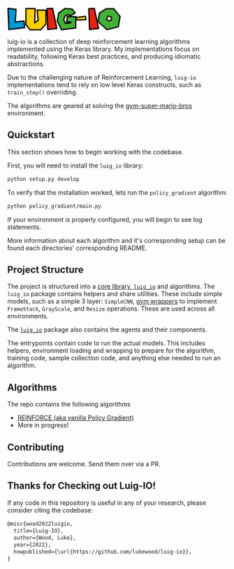 ![luig-io](media/title.png)

luig-io is a collection of deep reinforcement learning algorithms
implemented using the Keras library.
My implementations focus on readability, following Keras best practices, and producing
idiomatic abstractions.

Due to the challenging nature of Reinforcement Learning, `luig-io` implementations tend to
rely on low level Keras constructs, such as `train_step()` overriding.

The algorithms are geared at
solving the [gym-super-mario-bros](https://github.com/Kautenja/gym-super-mario-bros)
environment.

## Quickstart

This section shows how to begin working with the codebase.

First, you will need to install the `luig_io` library:

```bash
python setup.py develop
```

To verify that the installation worked, lets run the `policy_gradient` algorithm:

```bash
python policy_gradient/main.py
```

If your environment is properly configured, you will begin to see log statements.

More information about each algorithm and it's corresponding setup
can be found each directories' corresponding README.

## Project Structure

The project is structured into a [core library, `luig_io`](luig_io/) and algorithms.
The `luig_io` package contains helpers and share utilities.
These include simple models, such as a simple 3 layer: `SimpleCNN`, [gym wrappers](luig_io/wrappers) to implement `FrameStack`, `GrayScale`, and `Resize` operations.
These are used across all environments.

The [`luig_io`](luig_io/) package also contains the agents and their components.

The entrypoints contain code to run the actual models.  This includes helpers, environment loading and wrapping to prepare for the algorithm, training code, sample collection code, and anything else needed to run an algorithm.

## Algorithms
The repo contains the following algorithms

- [REINFORCE (aka vanilla Policy Gradient)](policy_gradient/)
- More in progress!

## Contributing

Contributions are welcome.  Send them over via a PR.

## Thanks for Checking out Luig-IO!

If any code in this repository is useful in any of your research, please consider citing the codebase:

```
@misc{wood2022luigio,
  title={Luig-IO},
  author={Wood, Luke},
  year={2022},
  howpublished={\url{https://github.com/lukewood/luig-io}},
}
```
